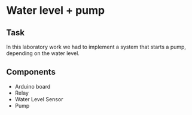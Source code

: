 # Water level + pump

## Task

In this laboratory work we had to implement a system that starts a pump, depending on the water level.

## Components

- Arduino board
- Relay
- Water Level Sensor
- Pump
